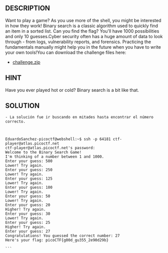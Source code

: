 
## DESCRIPTION
Want to play a game? As you use more of the shell, you might be interested in how they work! Binary search is a classic algorithm used to quickly find an item in a sorted list. Can you find the flag? You'll have 1000 possibilities and only 10 guesses.Cyber security often has a huge amount of data to look through - from logs, vulnerability reports, and forensics. Practicing the fundamentals manually might help you in the future when you have to write your own tools!You can download the challenge files here:

- [challenge.zip](https://artifacts.picoctf.net/c_atlas/18/challenge.zip)

## HINT
Have you ever played hot or cold? Binary search is a bit like that.

## SOLUTION

````
- La solución fue ir buscando en mitades hasta encontrar el número correcto. 



EduardoSanchez-picoctf@webshell:~$ ssh -p 64181 ctf-player@atlas.picoctf.net
ctf-player@atlas.picoctf.net's password: 
Welcome to the Binary Search Game!
I'm thinking of a number between 1 and 1000.
Enter your guess: 500
Lower! Try again.
Enter your guess: 250
Lower! Try again.
Enter your guess: 125
Lower! Try again.
Enter your guess: 100
Lower! Try again.
Enter your guess: 50
Lower! Try again.
Enter your guess: 20
Higher! Try again.
Enter your guess: 30
Lower! Try again.
Enter your guess: 25
Higher! Try again.
Enter your guess: 27
Congratulations! You guessed the correct number: 27
Here's your flag: picoCTF{g00d_gu355_2e90d29b}

```
